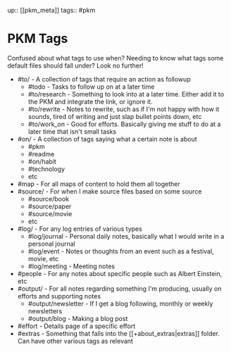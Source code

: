 up:: [[pkm_meta]]
tags:: #pkm

# PKM Tags

Confused about what tags to use when? Needing to know what tags some default files should fall under?
Look no further!

- #to/ - A collection of tags that require an action as followup
	- #todo - Tasks to follow up on at a later time
	- #to/research - Something to look into at a later time. Either add it to the PKM and integrate the link, or ignore it.
	- #to/rewrite - Notes to rewrite, such as if I'm not happy with how it sounds, tired of writing and just slap bullet points down, etc
	- #to/work_on - Good for efforts. Basically giving me stuff to do at a later time that isn't small tasks
- #on/ - A collection of tags saying what a certain note is about
	- #pkm
	- #readme
	- #on/habit
	- #technology
	- etc
- #map - For all maps of content to hold them all together
- #source/ - For when I make source files based on some source
	- #source/book
	- #source/paper
	- #source/movie
	- etc
- #log/ - For any log entries of various types
	- #log/journal - Personal daily notes, basically what I would write in a personal journal
	- #log/event - Notes or thoughts from an event such as a festival, movie, etc
	- #log/meeting - Meeting notes
- #people - For any notes about specific people such as Albert Einstein, etc
- #output/ - For all notes regarding something I'm producing, usually on efforts and supporting notes
	- #output/newsletter - If I get a blog following, monthly or weekly newsletters
	- #output/blog - Making a blog post
- #effort - Details page of a specific effort
- #extras - Something that falls into the [[+about_extras|extras]] folder. Can have other various tags as relevant
